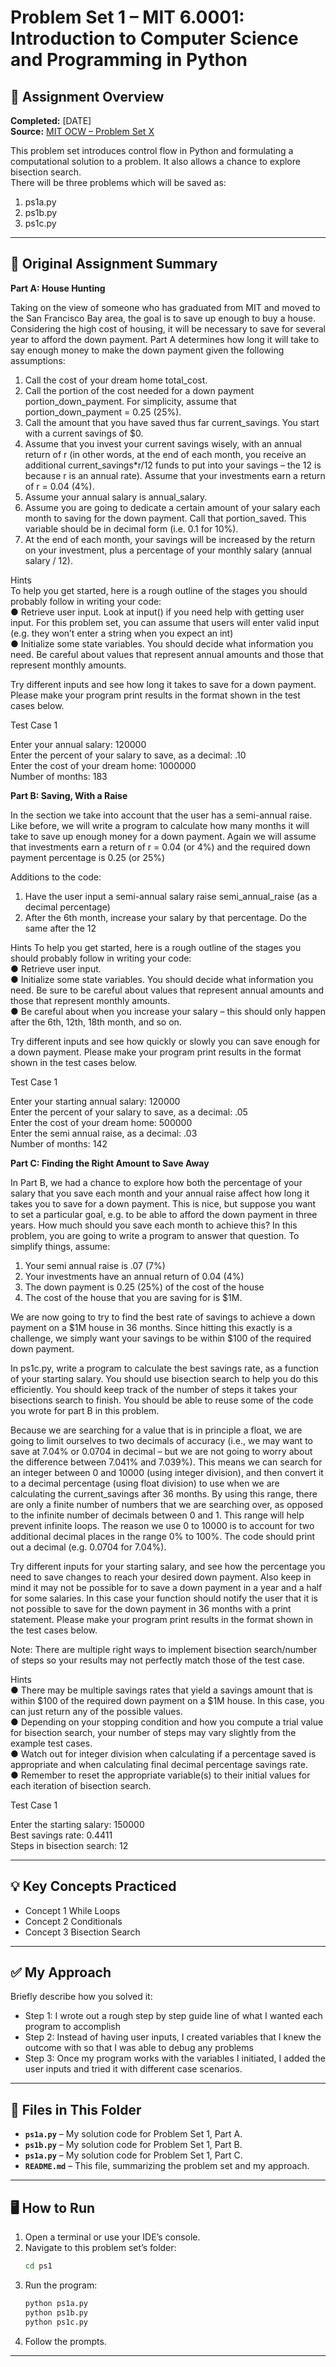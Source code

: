 # Problem Set 1 – MIT 6.0001: Introduction to Computer Science and Programming in Python

## 📄 Assignment Overview  
**Completed:** [DATE]     
**Source:** [MIT OCW – Problem Set X](LINK_TO_OCW_PROBLEM)  

This problem set introduces control flow in Python and formulating a computational solution to a problem. It also allows a chance to explore bisection search.  
There will be three problems which will be saved as:
1. ps1a.py
2. ps1b.py
3. ps1c.py

---

## 📝 Original Assignment Summary

**Part A: House Hunting**  

Taking on the view of someone who has graduated from MIT and moved to the San Francisco Bay area, the goal is to save up enough to buy a house. Considering the high cost of housing, it will be necessary to save for several year to afford the down payment. Part A determines how long it will take to say enough money to make the down payment given the following assumptions:

1. Call the cost of your dream home total_cost.
2. Call the portion of the cost needed for a down payment portion_down_payment. For
simplicity, assume that portion_down_payment = 0.25 (25%).
3. Call the amount that you have saved thus far current_savings. You start with a current
savings of $0. 
4. Assume that you invest your current savings wisely, with an annual return of r (in other words,
at the end of each month, you receive an additional current_savings*r/12 funds to put into
your savings – the 12 is because r is an annual rate). Assume that your investments earn a 
return of r = 0.04 (4%).
5. Assume your annual salary is annual_salary.
6. Assume you are going to dedicate a certain amount of your salary each month to saving for 
the down payment. Call that portion_saved. This variable should be in decimal form (i.e. 0.1
for 10%). 
7. At the end of each month, your savings will be increased by the return on your investment,
plus a percentage of your monthly salary (annual salary / 12).

Hints     
To help you get started, here is a rough outline of the stages you should probably follow in writing your 
code:   
● Retrieve user input. Look at input() if you need help with getting user input. For this problem set, 
you can assume that users will enter valid input (e.g. they won’t enter a string when you expect 
an int)   
● Initialize some state variables. You should decide what information you need.  Be careful about 
values that represent annual amounts and those that represent monthly amounts. 
  
Try different inputs and see how long it takes to save for a down payment.  Please make your 
program print results in the format shown in the test cases below.    

Test Case 1   
>>>   
Enter your annual salary: 120000   
Enter the percent of your salary to save, as a decimal: .10   
Enter the cost of your dream home: 1000000   
Number of months: 183  

**Part B: Saving, With a Raise**  

In the section we take into account that the user has a semi-annual raise. Like before, we will write a program to calculate how many months it will take to save up enough money for a down payment. Again we will assume that investments earn a return of r​ = 0.04 (or 4%) and the required down payment percentage is 0.25 (or 25%)

Additions to the code:
1. Have the user input a semi-annual salary raise semi_annual_raise​ (as a decimal percentage)
2. After the 6th month, increase your salary by that percentage.  Do the same after the 12

Hints 
To help you get started, here is a rough outline of the stages you should probably follow in writing your 
code:   
● Retrieve user input.     
● Initialize some state variables. You should decide what information you need.  Be sure to be 
careful about values that represent annual amounts and those that represent monthly amounts.   
● Be careful about when you increase your salary – this should only happen after the 6th, 12th, 18th 
month, and so on.   

Try different inputs and see how quickly or slowly you can save enough for a down payment.  Please 
make your program print results in the format shown in the test cases below.  

Test Case 1   
>>>    
Enter your starting annual salary: 120000   
Enter the percent of your salary to save, as a decimal: .05   
Enter the cost of your dream home: 500000   
Enter the semi annual raise, as a decimal: .03   
Number of months: 142   
>>>   

**Part C: Finding the Right Amount to Save Away**

In Part B, we had a chance to explore how both the percentage of your salary that you save each month 
and your annual raise affect how long it takes you to save for a down payment.  This is nice, but 
suppose you want to set a particular goal, e.g. to be able to afford the down payment in three years. 
How much should you save each month to achieve this?  In this problem, you are going to write a 
program to answer that question.  To simplify things, assume: 

1. Your semi annual raise is .07 (7%) 
2. Your investments have an annual return of 0.04 (4%)  
3. The down payment is 0.25 (25%) of the cost of the house 
4. The cost of the house that you are saving for is $1M.

We are now going to try to find the best rate of savings to achieve a down payment on a $1M house in 
36 months. Since hitting this exactly is a challenge, we simply want your savings to be within $100 of 
the required down payment. 

In ps1c.py, write a program to calculate the best savings rate, as a function of your starting salary. 
You should use bisection search to help you do this efficiently. You should keep track of the number of 
steps it takes your bisections search to finish. You should be able to reuse some of the code you wrote 
for part B in this problem.  

Because we are searching for a value that is in principle a float, we are going to limit ourselves to two 
decimals of accuracy (i.e., we may want to save at 7.04%  or 0.0704 in decimal – but we are not 
going to worry about the difference between 7.041% and 7.039%).  This means we can search for an 
integer between 0 and 10000 (using integer division), and then convert it to a decimal percentage 
(using float division) to use when we are calculating the current_savings after 36 months. By using 
this range, there are only a finite number of numbers that we are searching over, as opposed to the 
infinite number of decimals between 0 and 1. This range will help prevent infinite loops. The reason we 
use 0 to 10000 is to account for two additional decimal places in the range 0% to 100%. The code 
should print out a decimal (e.g. 0.0704 for 7.04%). 

Try different inputs for your starting salary, and see how the percentage you need to save changes to 
reach your desired down payment.  Also keep in mind it may not be possible for to save a down 
payment in a year and a half for some salaries. In this case your function should notify the user that it 
is not possible to save for the down payment in 36 months with a print statement. Please make your 
program print results in the format shown in the test cases below.

Note: There are multiple right ways to implement bisection search/number of steps so your 
results may not perfectly match those of the test case. 

Hints   
● There may be multiple savings rates that yield a savings amount that is within $100 of the 
required down payment on a $1M house. In this case, you can just return any of the possible 
values.   
● Depending on your stopping condition and how you compute a trial value for bisection search, 
your number of steps may vary slightly from the example test cases.   
● Watch out for integer division when calculating if a percentage saved is appropriate and when 
calculating final decimal percentage savings rate.   
● Remember to reset the appropriate variable(s) to their initial values for each iteration of bisection 
search.   

Test Case 1 
>>>  
Enter the starting salary: 150000   
Best savings rate: 0.4411    
Steps in bisection search: 12   
>>> 
   
---

## 💡 Key Concepts Practiced
- Concept 1 While Loops  
- Concept 2 Conditionals  
- Concept 3 Bisection Search  

---

## ✅ My Approach
Briefly describe how you solved it:
- Step 1: I wrote out a rough step by step guide line of what I wanted each program to accomplish
- Step 2: Instead of having user inputs, I created variables that I knew the outcome with so that I was able to debug any problems
- Step 3: Once my program works with the variables I initiated, I added the user inputs and tried it with different case scenarios. 

---

## 📂 Files in This Folder
- **`ps1a.py`** – My solution code for Problem Set 1, Part A.
- **`ps1b.py`** – My solution code for Problem Set 1, Part B.
- **`ps1a.py`** – My solution code for Problem Set 1, Part C.
- **`README.md`** – This file, summarizing the problem set and my approach.

---

## 🖥️ How to Run
1. Open a terminal or use your IDE’s console.
2. Navigate to this problem set’s folder:
   ```bash
   cd ps1
3. Run the program:
   ```bash
   python ps1a.py
   python ps1b.py
   python ps1c.py

4. Follow the prompts.

---


